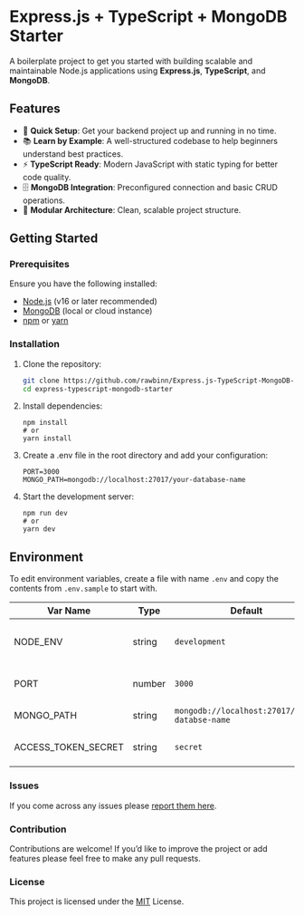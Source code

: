 # Express.js + TypeScript + MongoDB Starter

A boilerplate project to get you started with building scalable and maintainable Node.js applications using **Express.js**, **TypeScript**, and **MongoDB**.

## Features

- 🚀 **Quick Setup**: Get your backend project up and running in no time.
- 📚 **Learn by Example**: A well-structured codebase to help beginners understand best practices.
- ⚡ **TypeScript Ready**: Modern JavaScript with static typing for better code quality.
- 🗄️ **MongoDB Integration**: Preconfigured connection and basic CRUD operations.
- 🧩 **Modular Architecture**: Clean, scalable project structure.

## Getting Started

### Prerequisites

Ensure you have the following installed:

- [Node.js](https://nodejs.org/) (v16 or later recommended)
- [MongoDB](https://www.mongodb.com/) (local or cloud instance)
- [npm](https://www.npmjs.com/) or [yarn](https://yarnpkg.com/)

### Installation

1. Clone the repository:
   ```bash
   git clone https://github.com/rawbinn/Express.js-TypeScript-MongoDB-Starter.git
   cd express-typescript-mongodb-starter
   ```

2. Install dependencies:
    ```
    npm install
    # or
    yarn install
    ```

3. Create a .env file in the root directory and add your configuration:
    ```
    PORT=3000
    MONGO_PATH=mongodb://localhost:27017/your-database-name
    ```
    
4. Start the development server:
    ```
    npm run dev
    # or
    yarn dev
    ```
## Environment
To edit environment variables, create a file with name `.env` and copy the contents from `.env.sample` to start with.

| Var Name  | Type  | Default | Description  |
|---|---|---|---|
| NODE_ENV  | string  | `development` |API runtime environment. eg: `production`  |
|  PORT | number  | `3000` | Port to run the API server on |
|  MONGO_PATH | string  | `mongodb://localhost:27017/your-databse-name` | URL for MongoDB |
|  ACCESS_TOKEN_SECRET | string  | `secret` | JWT Token's Secret Key |


### Issues
If you come across any issues please [report them here](https://github.com/rawbinn/Express.js-TypeScript-MongoDB-Starter/issues).

### Contribution
Contributions are welcome! If you’d like to improve the project or add features please feel free to make any pull requests.

### License
This project is licensed under the [MIT](LICENSE) License.